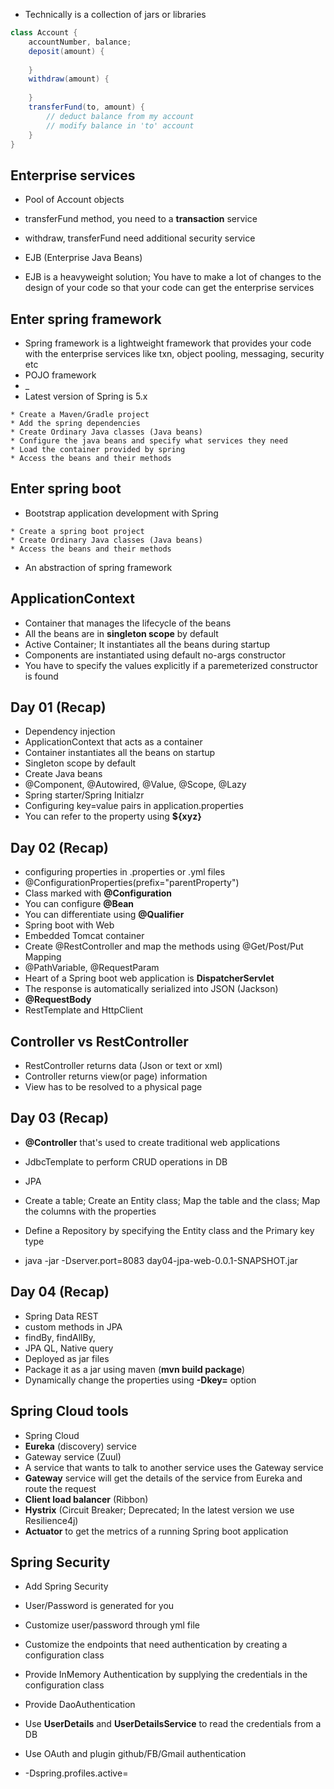 * Technically is a collection of jars or libraries

``` java
class Account {
	accountNumber, balance;
	deposit(amount) {
		
	}
	withdraw(amount) {
		
	}
	transferFund(to, amount) {
		// deduct balance from my account
		// modify balance in 'to' account
	}
}
```

## Enterprise services

* Pool of Account objects
* transferFund method, you need to a __transaction__ service
* withdraw, transferFund need additional security service

* EJB (Enterprise Java Beans)
* EJB is a heavyweight solution; You have to make a lot of changes to the design of your code so that your code can get the enterprise services

## Enter spring framework

* Spring framework is a lightweight framework that provides your code with the enterprise services like txn, object pooling, messaging, security etc
* POJO framework
* _
* Latest version of Spring is 5.x
```
* Create a Maven/Gradle project 
* Add the spring dependencies
* Create Ordinary Java classes (Java beans)
* Configure the java beans and specify what services they need
* Load the container provided by spring
* Access the beans and their methods
```

## Enter spring boot

* Bootstrap application development with Spring

```
* Create a spring boot project
* Create Ordinary Java classes (Java beans)
* Access the beans and their methods
```

* An abstraction of spring framework

## ApplicationContext

* Container that manages the lifecycle of the beans
* All the beans are in __singleton scope__ by default
* Active Container; It instantiates all the beans during startup
* Components are instantiated using default no-args constructor
* You have to specify the values explicitly if a paremeterized constructor is found

## Day 01 (Recap)

* Dependency injection
* ApplicationContext that acts as a container
* Container instantiates all the beans on startup
* Singleton scope by default
* Create Java beans
* @Component, @Autowired, @Value, @Scope, @Lazy
* Spring starter/Spring Initialzr
* Configuring key=value pairs in application.properties
* You can refer to the property using __${xyz}__


## Day 02 (Recap)

* configuring properties in .properties or .yml files
* @ConfigurationProperties(prefix="parentProperty")
* Class marked with __@Configuration__
* You can configure __@Bean__ 
* You can differentiate using __@Qualifier__
* Spring boot with Web
* Embedded Tomcat container
* Create @RestController and map the methods using @Get/Post/Put Mapping
* @PathVariable, @RequestParam
* Heart of a Spring boot web application is __DispatcherServlet__
* The response is automatically serialized into JSON (Jackson)
* __@RequestBody__
* RestTemplate and HttpClient



## Controller vs RestController

* RestController returns data (Json or text or xml)
* Controller returns view(or page) information
* View has to be resolved to a physical page


## Day 03 (Recap)

* __@Controller__ that's used to create traditional web applications
* JdbcTemplate to perform CRUD operations in DB
* JPA 
* Create a table; Create an Entity class; Map the table and the class; Map the columns with the properties
* Define a Repository by specifying the Entity class and the Primary key type



* java -jar -Dserver.port=8083 day04-jpa-web-0.0.1-SNAPSHOT.jar


## Day 04 (Recap)

* Spring Data REST
* custom methods in JPA
* findBy, findAllBy,
* JPA QL, Native query
* Deployed as jar files
* Package it as a jar using maven (__mvn build package__)
* Dynamically change the properties using __-Dkey=<value>__ option
	
## Spring Cloud tools

* Spring Cloud
* __Eureka__ (discovery) service
* Gateway service (Zuul)
* A service that wants to talk to another service uses the Gateway service
* __Gateway__ service will get the details of the service from Eureka and route the request
* __Client load balancer__ (Ribbon)
* __Hystrix__ (Circuit Breaker; Deprecated; In the latest version we use Resilience4j)
* __Actuator__ to get the metrics of a running Spring boot application


## Spring Security

* Add Spring Security
* User/Password is generated for you
* Customize user/password through yml file
* Customize the endpoints that need authentication by creating a configuration class
* Provide InMemory Authentication by supplying the credentials in the configuration class
* Provide DaoAuthentication
* Use __UserDetails__ and __UserDetailsService__ to read the credentials from a DB
* Use OAuth and plugin github/FB/Gmail authentication

* -Dspring.profiles.active=<profileName>











